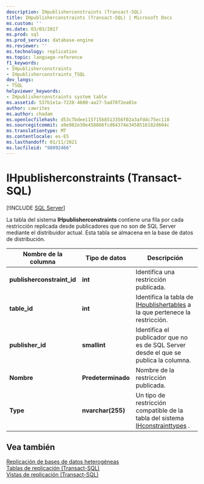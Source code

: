 ```yaml
---
description: IHpublisherconstraints (Transact-SQL)
title: IHpublisherconstraints (Transact-SQL) | Microsoft Docs
ms.custom: ''
ms.date: 03/03/2017
ms.prod: sql
ms.prod_service: database-engine
ms.reviewer: ''
ms.technology: replication
ms.topic: language-reference
f1_keywords:
- IHpublisherconstraints
- IHpublisherconstraints_TSQL
dev_langs:
- TSQL
helpviewer_keywords:
- IHpublisherconstraints system table
ms.assetid: 537b1e1a-7228-4680-aa27-5ad7072ea01e
author: cawrites
ms.author: chadam
ms.openlocfilehash: d53c7bdee115715b8513356f02a3afddc75ec118
ms.sourcegitcommit: a9e982e30e458866fcd64374e3458516182d604c
ms.translationtype: MT
ms.contentlocale: es-ES
ms.lasthandoff: 01/11/2021
ms.locfileid: "98092466"
---
```

# <a name="ihpublisherconstraints-transact-sql"></a>IHpublisherconstraints (Transact-SQL)
[!INCLUDE [SQL Server](../../includes/applies-to-version/sqlserver.md)]

  La tabla del sistema **IHpublisherconstraints** contiene una fila por cada restricción replicada desde publicadores que no son de SQL Server mediante el distribuidor actual. Esta tabla se almacena en la base de datos de distribución.  
  
|Nombre de la columna|Tipo de datos|Descripción|  
|-----------------|---------------|-----------------|  
|**publisherconstraint_id**|**int**|Identifica una restricción publicada.|  
|**table_id**|**int**|Identifica la tabla de [IHpublishertables](../../relational-databases/system-tables/ihpublishertables-transact-sql.md) a la que pertenece la restricción.|  
|**publisher_id**|**smallint**|Identifica el publicador que no es de SQL Server desde el que se publica la columna.|  
|**Nombre**|**Predeterminado**|Nombre de la restricción publicada.|  
|**Type**|**nvarchar(255)**|Un tipo de restricción compatible de la tabla del sistema [IHconstrainttypes](../../relational-databases/system-tables/ihconstrainttypes-transact-sql.md) .|  
  
## <a name="see-also"></a>Vea también  
 [Replicación de bases de datos heterogéneas](../../relational-databases/replication/non-sql/heterogeneous-database-replication.md)   
 [Tablas de replicación &#40;Transact-SQL&#41;](../../relational-databases/system-tables/replication-tables-transact-sql.md)   
 [Vistas de replicación &#40;Transact-SQL&#41;](../../relational-databases/system-views/replication-views-transact-sql.md)  
  
  
